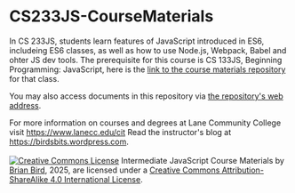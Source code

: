 # CS233JS-CourseMaterials
In CS 233JS, students learn features of JavaScript introduced in ES6, includeing ES6 classes, as well as how to use Node.js, Webpack, Babel and ohter JS dev tools. The prerequisite for this course is CS 133JS, Beginning Programming: JavaScript, here is the [link to the course materials repository](https://github.com/LCC-CIT/CS133JS-CourseMaterials) for that class.

You may also access documents in this repository via [the repository's web address](https://lcc-cit.github.io/CS233JS-CourseMaterials).

For more information on courses and degrees at Lane Community College visit https://www.lanecc.edu/cit
Read the instructor's blog at https://birdsbits.wordpress.com.
<br>
<br>
[![Creative Commons License](https://i.creativecommons.org/l/by-sa/4.0/88x31.png)](http://creativecommons.org/licenses/by-sa/4.0/) Intermediate JavaScript Course Materials by [Brian Bird](https://profbird.online), <time>2025</time>, are licensed under a [Creative Commons Attribution-ShareAlike 4.0 International License](http://creativecommons.org/licenses/by-sa/4.0/). 
